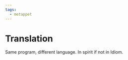 ```yaml
---
tags:
  - metappet
---
```


# Translation

Same program, different language. In spirit if not in Idiom.
